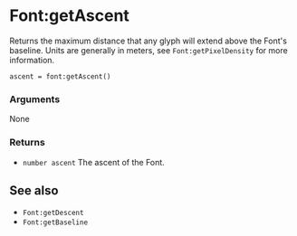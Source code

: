 <!--
category: reference
-->

Font:getAscent
===

Returns the maximum distance that any glyph will extend above the Font's baseline.  Units are
generally in meters, see `Font:getPixelDensity` for more information.

    ascent = font:getAscent()

### Arguments

None

### Returns

- `number ascent` The ascent of the Font.

See also
---

- `Font:getDescent`
- `Font:getBaseline`
